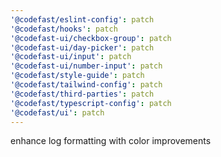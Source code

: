 ```yaml
---
'@codefast/eslint-config': patch
'@codefast/hooks': patch
'@codefast-ui/checkbox-group': patch
'@codefast-ui/day-picker': patch
'@codefast-ui/input': patch
'@codefast-ui/number-input': patch
'@codefast/style-guide': patch
'@codefast/tailwind-config': patch
'@codefast/third-parties': patch
'@codefast/typescript-config': patch
'@codefast/ui': patch
---
```


enhance log formatting with color improvements
